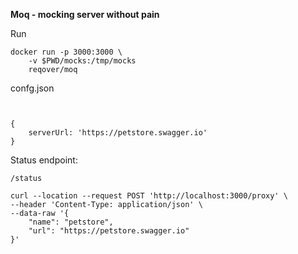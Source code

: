 **Moq - mocking server without pain**

Run

```
docker run -p 3000:3000 \
    -v $PWD/mocks:/tmp/mocks
    reqover/moq
```

confg.json
```


{
    serverUrl: 'https://petstore.swagger.io'
}
```

Status endpoint:

```
/status
```

```
curl --location --request POST 'http://localhost:3000/proxy' \
--header 'Content-Type: application/json' \
--data-raw '{
    "name": "petstore",
    "url": "https://petstore.swagger.io"
}'
```
